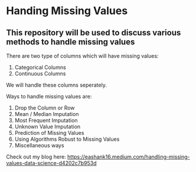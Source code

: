 
# Handing Missing Values

## This repository will be used to discuss various methods to handle missing values

There are two type of columns which will have missing values: 
1. Categorical Columns
2. Continuous Columns

We will handle these columns seperately.

Ways to handle missing values are:

1. Drop the Column or Row
2. Mean / Median Imputation
3. Most Frequent Imputation
4. Unknown Value Imputation
5. Prediction of Missing Values
6. Using Algorithms Robust to Missing Values
7. Miscellaneous ways

Check out my blog here: https://eashank16.medium.com/handling-missing-values-data-science-d4202c7b953d
